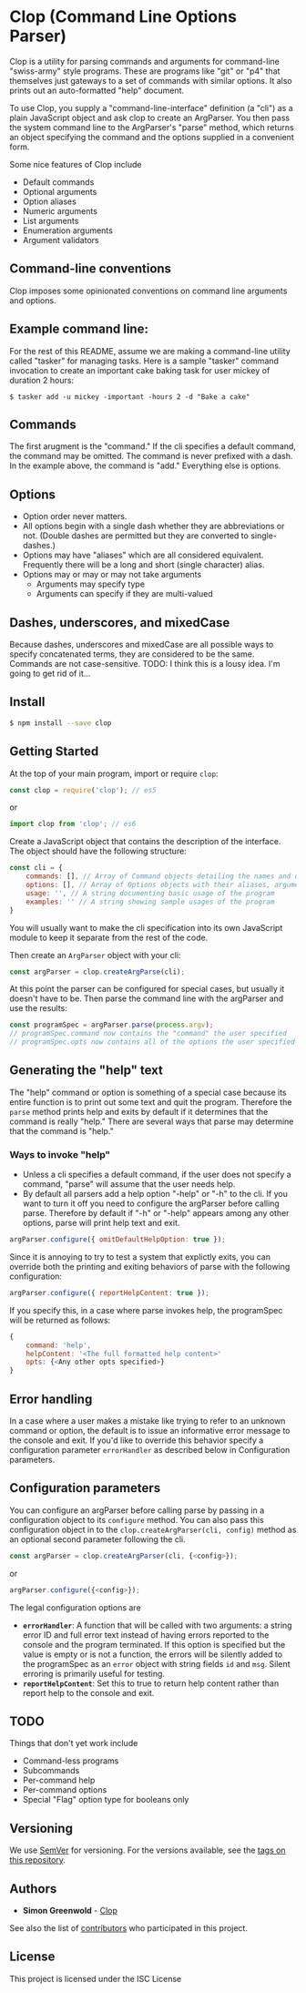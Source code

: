 # Clop (**C**ommand **L**ine **O**ptions **P**arser)

Clop is a utility for parsing commands and arguments for command-line "swiss-army" style programs. These are programs like "git" or "p4" that themselves just gateways to a set of commands with similar options. It also prints out an auto-formatted "help" document.

To use Clop, you supply a "command-line-interface" definition (a "cli") as a plain JavaScript object and ask
clop to create an ArgParser. You then pass the system command line to the ArgParser's "parse" method, which returns
an object specifying the command and the options supplied in a convenient form.

Some nice features of Clop include
* Default commands
* Optional arguments
* Option aliases
* Numeric arguments
* List arguments
* Enumeration arguments
* Argument validators

## Command-line conventions
Clop imposes some opinionated conventions on command line arguments and options.

## Example command line:
For the rest of this README, assume we are making a command-line utility called "tasker" for managing tasks. Here is a sample "tasker" command invocation to create an important cake baking task for user mickey of duration 2 hours:
```
$ tasker add -u mickey -important -hours 2 -d "Bake a cake"
```

## Commands

The first arugment is the "command." If the cli specifies a default command, the command may be omitted. The command is never prefixed with a dash. In the example above, the command is "add." Everything else is options.

## Options

* Option order never matters.
* All options begin with a single dash whether they are abbreviations or not. (Double dashes are permitted but they are converted to single-dashes.)
* Options may have "aliases" which are all considered equivalent. Frequently there will be a long and short (single character) alias.
* Options may or may or may not take arguments
    * Arguments may specify type
    * Arguments can specify if they are multi-valued

## Dashes, underscores, and mixedCase
Because dashes, underscores and mixedCase are all possible ways to specify concatenated terms, they are considered to be the same. Commands are not case-sensitive. TODO: I think this is a lousy idea. I'm going to get rid of it...

## Install

```bash
$ npm install --save clop
```

## Getting Started

At the top of your main program, import or require `clop`:

```javascript
const clop = require('clop'); // es5
```

or 

```javascript
import clop from 'clop'; // es6
```

Create a JavaScript object that contains the description of the interface. The object should have the following structure:

```javascript
const cli = {
    commands: [], // Array of Command objects detailing the names and descriptions of commands
    options: [], // Array of Options objects with their aliases, arguments, defaults and descriptions
    usage: '', // A string documenting basic usage of the program
    examples: '' // A string showing sample usages of the program
}
```

You will usually want to make the cli specification into its own JavaScript module to keep it separate from the rest of the code.

Then create an `ArgParser` object with your cli:

```javascript
const argParser = clop.createArgParse(cli); 
```

At this point the parser can be configured for special cases, but usually it doesn't have to be.
Then parse the command line with the argParser and use the results:

```javascript
const programSpec = argParser.parse(process.argv);
// programSpec.command now contains the "command" the user specified
// programSpec.opts now contains all of the options the user specified
```

## Generating the "help" text

The "help" command or option is something of a special case because its entire function is to print out some text and quit the program. Therefore the `parse` method prints help and exits by default if it determines that the command is really "help." There are several ways that parse may determine that the command is "help."

### Ways to invoke "help"
* Unless a cli specifies a default command, if the user does not specify a command, "parse" will assume that the user needs help.
* By default all parsers add a help option "-help" or "-h" to the cli. If you want to turn it off you need to configure the argParser before calling parse. Therefore by default if "-h" or "-help" appears among any other options, parse will print help text and exit.

```javascript
argParser.configure({ omitDefaultHelpOption: true });
```

Since it is annoying to try to test a system that explictly exits, you can override both the printing and exiting behaviors of parse with the following configuration:

```javascript
argParser.configure({ reportHelpContent: true });
```

If you specify this, in a case where parse invokes help, the programSpec will be returned as follows:

```javascript
{
    command: 'help',
    helpContent: '<The full formatted help content>'
    opts: {<Any other opts specified>}
}
```

## Error handling
In a case where a user makes a mistake like trying to refer to an unknown command or option, the default is to issue an informative error message to the console and exit. If you'd like to override this behavior specify a configuration parameter `errorHandler` as described below in Configuration parameters. 

## Configuration parameters
You can configure an argParser before calling parse by passing in a configuration object to its `configure` method. You can also pass this configuration object in to the `clop.createArgParser(cli, config)` method as an optional second parameter following the cli.

```javascript
const argParser = clop.createArgParser(cli, {<config>});
```
or
```javascript
argParser.configure({<config>});
```

The legal configuration options are

* __`errorHandler`__: A function that will be called with two arguments: a string error ID and full error text instead of having errors reported to the console and the program terminated. If this option is specified but the value is empty or is not a function, the errors will be silently added to the programSpec as an `error` object with string fields `id` and `msg`. Silent erroring is primarily useful for testing.
* __`reportHelpContent`__: Set this to true to return help content rather than report help to the console and exit.

## TODO
Things that don't yet work include
* Command-less programs
* Subcommands
* Per-command help
* Per-command options
* Special "Flag" option type for booleans only

## Versioning

We use [SemVer](http://semver.org/) for versioning. For the versions available, see the [tags on this repository](https://github.com/juniperoserra/clop/tags). 

## Authors

* **Simon Greenwold** - [Clop](https://github.com/juniperoserra)

See also the list of [contributors](https://github.com/juniperoserra/clop/contributors) who participated in this project.

## License

This project is licensed under the ISC License